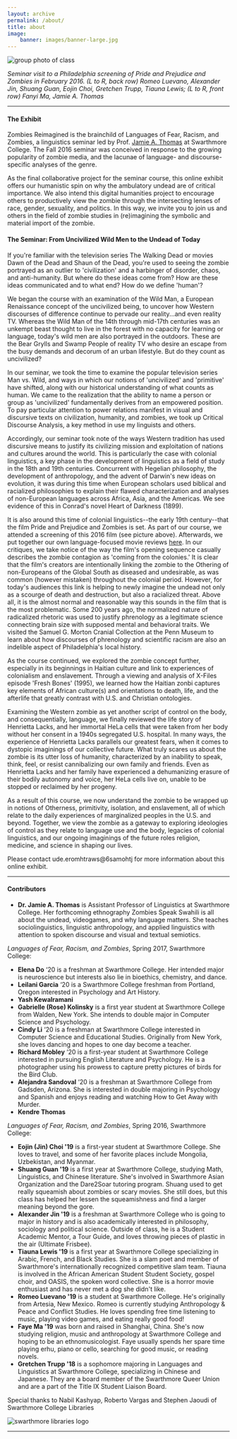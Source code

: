 ```yaml
---
layout: archive
permalink: /about/
title: about
image:
    banner: images/banner-large.jpg
---
```


![group photo of class](../images/group-photo-compressed.jpg)

*Seminar visit to a Philadelphia screening of Pride and Prejudice and Zombies in February 2016. (L to R, back row) Romeo Luevano, Alexander Jin, Shuang Guan, Eojin Choi, Gretchen Trupp, Tiauna Lewis; (L to R, front row) Fanyi Ma, Jamie A. Thomas*
<hr/>

#### The Exhibit

Zombies Reimagined is the brainchild of Languages of Fear, Racism, and Zombies, a linguistics seminar led by Prof. [Jamie A. Thomas](http://www.jamieathomas.com/) at Swarthmore College. The Fall 2016 seminar was conceived in response to the growing popularity of zombie media, and the lacunae of language- and discourse-specific analyses of the genre. 

As the final collaborative project for the seminar course, this online exhibit offers our humanistic spin on why the ambulatory undead are of critical importance. We also intend this digital humanities project to encourage others to productively view the zombie through the intersecting lenses of race, gender, sexuality, and politics. In this way, we invite you to join us and others in the field of zombie studies in (re)imagining the symbolic and material import of the zombie.


#### The Seminar: From Uncivilized Wild Men to the Undead of Today

If you're familiar with the television series The Walking Dead or movies Dawn of the Dead and Shaun of the Dead, you're used to seeing the zombie portrayed as an outlier to 'civilization' and a harbinger of disorder, chaos, and anti-humanity. But where do these ideas come from? How are these ideas communicated and to what end? How do we define 'human'?

We began the course with an examination of the Wild Man, a European Renaissance concept of the uncivilized being, to uncover how Western discourses of difference continue to pervade our reality...and even reality TV. Whereas the Wild Man of the 14th through mid-17th centuries was an unkempt beast thought to live in the forest with no capacity for learning or language, today's wild men are also portrayed in the outdoors. These are the Bear Grylls and Swamp People of reality TV who desire an escape from the busy demands and decorum of an urban lifestyle. But do they count as uncivilized?

In our seminar, we took the time to examine the popular television series Man vs. Wild, and ways in which our notions of 'uncivilized' and 'primitive' have shifted, along with our historical understanding of what counts as human. We came to the realization that the ability to name a person or group as 'uncivilized' fundamentally derives from an empowered position. To pay particular attention to power relations manifest in visual and discursive texts on civilization, humanity, and zombies, we took up Critical Discourse Analysis, a key method in use my linguists and others. 

Accordingly, our seminar took note of the ways Western tradition has used discursive means to justify its civilizing mission and exploitation of nations and cultures around the world. This is particularly the case with colonial linguistics, a key phase in the development of linguistics as a field of study in the 18th and 19th centuries. Concurrent with Hegelian philosophy, the development of anthropology, and the advent of Darwin's new ideas on evolution, it was during this time when European scholars used biblical and racialized philosophies to explain their flawed characterization and analyses of non-European languages across Africa, Asia, and the Americas. We see evidence of this in Conrad's novel Heart of Darkness (1899).

It is also around this time of colonial linguistics--the early 19th century--that the film Pride and Prejudice and Zombies is set. As part of our course, we attended a screening of this 2016 film (see picture above). Afterwards, we put together our own language-focused movie reviews [here](http://www.jamieathomas.com/blog/category/zombies). In our critiques, we take notice of the way the film's opening sequence casually describes the zombie contagion as 'coming from the colonies.' It is clear that the film's creators are intentionally linking the zombie to the Othering of non-Europeans of the Global South as diseased and undesirable, as was common (however mistaken) throughout the colonial period. However, for today's audiences this link is helping to newly imagine the undead not only as a scourge of death and destruction, but also a racialized threat. Above all, it is the almost normal and reasonable way this sounds in the film that is the most problematic. Some 200 years ago, the normalized nature of radicalized rhetoric was used to justify phrenology as a legitimate science connecting brain size with supposed mental and behavioral traits. We visited the Samuel G. Morton Cranial Collection at the Penn Museum to learn about how discourses of phrenology and scientific racism are also an indelible aspect of Philadelphia's local history. 

As the course continued, we explored the zombie concept further, especially in its beginnings in Haitian culture and link to experiences of colonialism and enslavement. Through a viewing and analysis of X-Files episode 'Fresh Bones' (1995), we learned how the Haitian zonbi captures key elements of African culture(s) and orientations to death, life, and the afterlife that greatly contrast with U.S. and Christian ontologies. 

Examining the Western zombie as yet another script of control on the body, and consequentially, language, we finally reviewed the life story of Henrietta Lacks, and her immortal HeLa cells that were taken from her body without her consent in a 1940s segregated U.S. hospital. In many ways, the experience of Henrietta Lacks parallels our greatest fears, when it comes to dystopic imaginings of our collective future. What truly scares us about the zombie is its utter loss of humanity, characterized by an inability to speak, think, feel, or resist cannibalizing our own family and friends. Even as Henrietta Lacks and her family have experienced a dehumanizing erasure of their bodily autonomy and voice, her HeLa cells live on, unable to be stopped or reclaimed by her progeny. 

As a result of this course, we now understand the zombie to be wrapped up in notions of Otherness, primitivity, isolation, and enslavement, all of which relate to the daily experiences of marginalized peoples in the U.S. and beyond. Together, we view the zombie as a gateway to exploring ideologies of control as they relate to language use and the body, legacies of colonial linguistics, and our ongoing imaginings of the future roles religion, medicine, and science in shaping our lives. 


Please contact <span class="rtl">ude.eromhtraws&#64;6samohtj</span> for more information about this online exhibit.

<hr/>

#### Contributors

- **Dr. Jamie A. Thomas** is Assistant Professor of Linguistics at Swarthmore College. Her forthcoming ethnography Zombies Speak Swahili is all about the undead, videogames, and why language matters. She teaches sociolinguistics, linguistic anthropology, and applied linguistics with attention to spoken discourse and visual and textual semiotics.

*Languages of Fear, Racism, and Zombies*, Spring 2017, Swarthmore College:

- **Elena Do** ‘20 is a freshman at Swarthmore College. Her intended major is neuroscience but interests also lie in bioethics, chemistry, and dance.
- **Leilani Garcia** ‘20 is a Swarthmore College freshman from Portland, Oregon interested in Psychology and Art History.
- **Yash Kewalramani**
- **Gabrielle (Rose) Kolinsky** is a first year student at Swarthmore College from Walden, New York. She intends to double major in Computer Science and Psychology.
- **Cindy Li** ‘20 is a freshman at Swarthmore College interested in Computer Science and Educational Studies. Originally from New York, she loves dancing and hopes to one day become a teacher.
- **Richard Mobley** ‘20 is a first-year student at Swarthmore College interested in pursuing English Literature and Psychology. He is a photographer using his prowess to capture pretty pictures of birds for the Bird Club.
- **Alejandra Sandoval** ‘20 is a freshman at Swarthmore College from Gadsden, Arizona. She is  interested in double majoring in Psychology and Spanish and enjoys reading and watching How to Get Away with Murder.
- **Kendre Thomas**

*Languages of Fear, Racism, and Zombies*, Spring 2016, Swarthmore College:

- **Eojin (Jin) Choi '19** is a first-year student at Swarthmore College. She loves to travel, and some of her favorite places include Mongolia, Uzbekistan, and Myanmar.
- **Shuang Guan '19** is a first year at Swarthmore College, studying Math, Linguistics, and Chinese literature. She's involved in Swarthmore Asian Organization and the Dare2Soar tutoring program. Shuang used to get really squeamish about zombies or scary movies. She still does, but this class has helped her lessen the squeamishness and find a larger meaning beyond the gore.
- **Alexander Jin '19** is a freshman at Swarthmore College who is going to major in history and is also academically interested in philosophy, sociology and political science. Outside of class, he is a Student Academic Mentor, a Tour Guide, and loves throwing pieces of plastic in the air (Ultimate Frisbee).
- **Tiauna Lewis '19** is a first year at Swarthmore College specializing in Arabic, French, and Black Studies. She is a slam poet and member of Swarthmore's internationally recognized competitive slam team. Tiauna is involved in the African American Student Student Society, gospel choir, and OASIS, the spoken word collective. She is a horror movie enthusiast and has never met a dog she didn't like.
- **Romeo Luevano '19** is a student at Swarthmore College. He's originally from Artesia, New Mexico. Romeo is currently studying Anthropology & Peace and Conflict Studies. He loves spending free time listening to music, playing video games, and eating really good food! 
- **Faye Ma '19** was born and raised in Shanghai, China. She's now studying religion, music and anthropology at Swarthmore College and hoping to be an ethnomusicologist. Faye usually spends her spare time playing erhu, piano or cello, searching for good music, or reading novels.
- **Gretchen Trupp '18** is a sophomore majoring in Languages and Linguistics at Swarthmore College, specializing in Chinese and Japanese. They are a board member of the Swarthmore Queer Union and are a part of the Title IX Student Liaison Board.

Special thanks to Nabil Kashyap, Roberto Vargas and Stephen Jaoudi of Swarthmore College Libraries

![swarthmore libraries logo](../images/logo-mccabe-web.png)

<hr/>